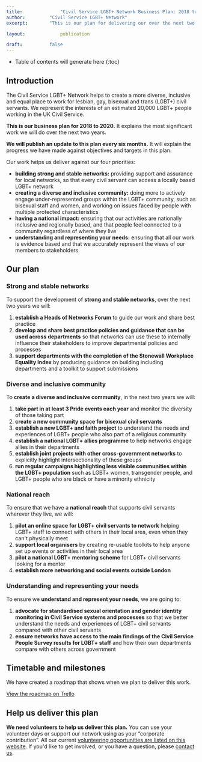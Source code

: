 ```yaml
---
title:  			"Civil Service LGBT+ Network Business Plan: 2018 to 2020"
author:			"Civil Service LGBT+ Network"
excerpt: 		"This is our plan for delivering our over the next two years."

layout: 			publication

draft: 			false
---
```


<!-- Include the following to generate a Table of Contents -->
* Table of contents will generate here
{:toc}
<!-- Don't touch the Table of Contents above -->

<!-- Include this line to process the Markdown and format the content properly -->
<div id="page-content" markdown="1">
<!-- Don't remove the line of code above -->




## Introduction 

The Civil Service LGBT+ Network helps to create a more diverse, inclusive and equal place to work for lesbian, gay, bisexual and trans (LGBT+) civil servants. We represent the interests of an estimated 20,000 LGBT+ people working in the UK Civil Service.

**This is our business plan for 2018 to 2020.** It explains the most significant work we will do over the next two years. 

**We will publish an update to this plan every six months.** It will explain the progress we have made against objectives and targets in this plan.

Our work helps us deliver against our four priorities:

- **building strong and stable networks:** providing support and assurance for local networks, so that every civil servant can access a locally based LGBT+ network
- **creating a diverse and inclusive community:** doing more to actively engage under-represented groups within the LGBT+ community, such as bisexual staff and women, and working on issues faced by people with multiple protected characteristics
- **having a national impact:** ensuring that our activities are nationally inclusive and regionally based, and that people feel connected to a community regardless of where they live
- **understanding and representing your needs:** ensuring that all our work is evidence based and that we accurately represent the views of our members to stakeholders

## Our plan

### Strong and stable networks

To support the development of **strong and stable networks**, over the next two years we will:

1. **establish a Heads of Networks Forum** to guide our work and share best practice
2. **develop and share best practice policies and guidance that can be used across departments** so that networks can use these to internally influence their stakeholders to improve departmental policies and processes
3. **support departments with the completion of the Stonewall Workplace Equality Index** by producing guidance on building including departments and a toolkit to support submissions

### Diverse and inclusive community

To **create a diverse and inclusive community**, in the next two years we will:

1. **take part in at least 3 Pride events each year** and monitor the diversity of those taking part
2. **create a new community space for bisexual civil servants**
3. **establish a new LGBT+ and faith project** to understand the needs and experiences of LGBT+ people who also part of a religious community
4. **establish a national LGBT+ allies programme** to help networks engage allies in their departments
5. **establish joint projects with other cross-government networks** to explicitly highlight intersectionality of these groups 
6. **run regular campaigns highlighting less visible communities within the LGBT+ population** such as LGBT+ women, transgender people, and LGBT+ people who are black or have a minority ethnicity

### National reach

To ensure that we have a **national reach** that supports civil servants wherever they live, we will:

1. **pilot an online space for LGBT+ civil servants to network** helping LGBT+ staff to connect with others in their local area, even when they can't physically meet
2. **support local organisers** by creating re-usable toolkits to help anyone set up events or activities in their local area
3. **pilot a national LGBT+ mentoring scheme** for LGBT+ civil servants looking for a mentor
4. **establish more networking and social events outside London**

### Understanding and representing your needs

To ensure we **understand and represent your needs**, we are going to:

1. **advocate for standardised sexual orientation and gender identity monitoring in Civil Service systems and processes** so that we better understand the needs and experiences of LGBT+ civil servants compared with other civil servants
2. **ensure networks have access to the main findings of the Civil Service People Survey results for LGBT+ staff** and how their own departments compare with others across government

## Timetable and milestones

We have created a roadmap that shows when we plan to deliver this work.

[View the roadmap on Trello](https://trello.com/b/t77sCYza)

## Help us deliver this plan

**We need volunteers to help us deliver this plan.** You can use your volunteer days or support our network using as your “corporate contribution”. All our current [volunteering opportunities are listed on this website](). If you'd like to get involved, or you have a question, please [contact us](/about/contact-us/).

<!-- Include this line to process the Markdown and format the content properly -->
</div>
<!-- Don't remove the line of code above -->